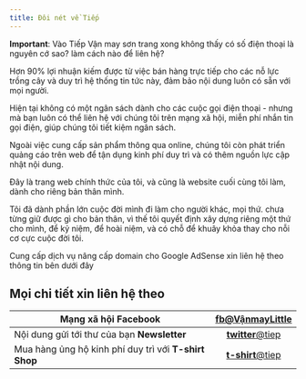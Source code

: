 ```yaml
---
title: Đôi nét về Tiếp
---
```


**Important**: Vào Tiếp Vận may sơn trang xong không thấy có số điện thoại là nguyên cớ sao? làm cách nào để liên hệ?

Hơn 90% lợi nhuận kiếm được từ việc bán hàng trực tiếp cho các nỗ lực trồng cây và duy trì hệ thống tin tức này, đảm bảo nội dung luôn có sẵn với mọi người.

Hiện tại không có một ngân sách dành cho các cuộc gọi điện thoại - nhưng mà bạn luôn có thể liên hệ với chúng tôi trên mạng xã hội, miễn phí nhắn tin gọi điện, giúp chúng tôi tiết kiệm ngân sách.

Ngoài việc cung cấp sản phẩm thông qua online, chúng tôi còn phát triển quảng cáo trên web để tận dụng kinh phí duy trì và có thêm nguồn lực cập nhật nội dung.

Đây là trang web chính thức của tôi, và cũng là website cuối cùng tôi làm, dành cho riêng bản thân mình.

Tôi đã dành phần lớn cuộc đời mình đi làm cho người khác, mọi thứ. chưa từng giữ được gì cho bản thân, vì thế tôi quyết định xây dựng riêng một thứ cho mình, để kỷ niệm, để hoài niệm, và có chỗ để khuây khỏa thay cho nỗi cơ cực cuộc đời tôi.

Cung cấp dịch vụ nâng cấp domain cho Google AdSense xin liên hệ theo thông tin bên dưới đây 

## Mọi chi tiết xin liên hệ theo

| Mạng xã hội **Facebook** | [**fb**@VậnmayLittle](https://facebook.com/vanmaylittle)      |
| ------------- |:-------------:|
| Nội dung gửi tới thư của bạn **Newsletter**           | [**twitter**@tiep](https://tiep.substack.com) |
| Mua hàng ủng hộ kinh phí duy trì với **T-shirt Shop**  | [**t-shirt**@tiep](https://tiep.teemill.com) |



